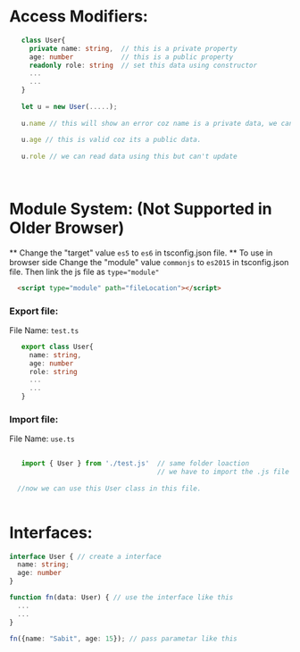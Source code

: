 #  Access Modifiers:

```typescript
   class User{
     private name: string,  // this is a private property   
     age: number            // this is a public property
     readonly role: string  // set this data using constructor
     ...
     ...
   }
   
   let u = new User(.....);
   
   u.name // this will show an error coz name is a private data, we can't access it from outside
   
   u.age // this is valid coz its a public data.
   
   u.role // we can read data using this but can't update
   
   
```


# Module System: (Not Supported in Older Browser)

** Change the  "target" value `es5` to `es6` in tsconfig.json file.
** To use in browser side  Change the  "module" value `commonjs` to `es2015` in tsconfig.json file. 
  Then link the js file as `type="module"`
  ```html
    <script type="module" path="fileLocation"></script>
  ```


### Export file: 
 File Name: `test.ts`
```typescript
   export class User{
     name: string,   
     age: number           
     role: string
     ...
     ...
   }
```

### Import file:

File Name: `use.ts`
```typescript
   
   import { User } from './test.js'  // same folder loaction 
                                     // we have to import the .js file
    
  //now we can use this User class in this file. 
  
```

# Interfaces: 

```typescript
interface User { // create a interface 
  name: string;
  age: number
}

function fn(data: User) { // use the interface like this
  ...
  ...
}

fn({name: "Sabit", age: 15}); // pass parametar like this

```

